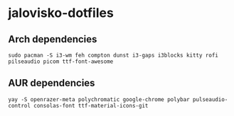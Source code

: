 # jalovisko-dotfiles

## Arch dependencies
```
sudo pacman -S i3-wm feh compton dunst i3-gaps i3blocks kitty rofi pilseaudio picom ttf-font-awesome 
```
## AUR dependencies
```
yay -S openrazer-meta polychromatic google-chrome polybar pulseaudio-control consolas-font ttf-material-icons-git
```
